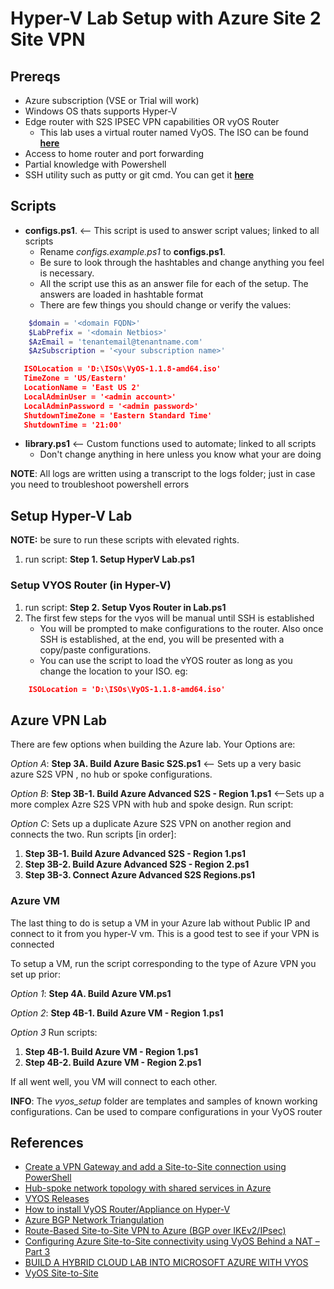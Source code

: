 # Hyper-V Lab Setup with Azure Site 2 Site VPN

## Prereqs

- Azure subscription (VSE or Trial will work)
- Windows OS thats supports Hyper-V
- Edge router with S2S IPSEC VPN capabilities OR vyOS Router
  - This lab uses a virtual router named VyOS. The ISO can be found [**here**](https://downloads.vyos.io/?dir=release/legacy/1.1.8/VyOS-1.1.8-amd64.iso)
- Access to home router and port forwarding
- Partial knowledge with Powershell
- SSH utility such as putty or git cmd. You can get it [**here**](https://git-scm.com/downloads)

## Scripts

- **configs.ps1**. <-- This script is used to answer script values; linked to all scripts
  - Rename _configs.example.ps1_ to **configs.ps1**. 
  - Be sure to look through the hashtables and change anything you feel is necessary.  
  - All the script use this as an answer file for each of the setup. The answers are loaded in hashtable format
  - There are few things you should change or verify the values:

```powershell
    $domain = '<domain FQDN>'
    $LabPrefix = '<domain Netbios>'
    $AzEmail = 'tenantemail@tenantname.com'
    $AzSubscription = '<your subscription name>'
 ```
 
 ```json
    ISOLocation = 'D:\ISOs\VyOS-1.1.8-amd64.iso'
    TimeZone = 'US/Eastern'
    LocationName = 'East US 2'
    LocalAdminUser = '<admin account>'
    LocalAdminPassword = '<admin password>'
    ShutdownTimeZone = 'Eastern Standard Time'
    ShutdownTime = '21:00'
```

- **library.ps1** <-- Custom functions used to automate; linked to all scripts
  - Don't change anything in here unless you know what your are doing

**NOTE**: All logs are written using a transcript to the logs folder; just in case you need to troubleshoot powershell errors

## Setup Hyper-V Lab

**NOTE:** be sure to run these scripts with elevated rights.

1. run script: **Step 1. Setup HyperV Lab.ps1**

### Setup VYOS Router (in Hyper-V)

1. run script: **Step 2. Setup Vyos Router in Lab.ps1**
2. The first few steps for the vyos will be manual until SSH is established
   - You will be prompted to make configurations to the router. Also once SSH is established, at the end, you will be presented with a copy/paste configurations.
   - You can use the script to load the vYOS router as long as you change the location to your ISO. eg:

```json
	ISOLocation = 'D:\ISOs\VyOS-1.1.8-amd64.iso'
```

## Azure VPN Lab
There are few options when building the Azure lab. Your Options are:

  _Option A_: **Step 3A. Build Azure Basic S2S.ps1** <-- Sets up a very basic azure S2S VPN , no hub or spoke configurations. 

  _Option B_: **Step 3B-1. Build Azure Advanced S2S - Region 1.ps1** <--Sets up a more complex Azre S2S VPN with hub and spoke design. Run script: 

  _Option C_: Sets up a duplicate Azure S2S VPN on another region and connects the two. Run scripts [in order]:
  
1. **Step 3B-1. Build Azure Advanced S2S - Region 1.ps1**
2. **Step 3B-2. Build Azure Advanced S2S - Region 2.ps1**
3. **Step 3B-3. Connect Azure Advanced S2S Regions.ps1**

### Azure VM

The last thing to do is setup a VM in your Azure lab without Public IP and connect to it from you hyper-V vm. This is a good test to see if your VPN is connected

To setup a VM, run the script corresponding to the type of Azure VPN you set up prior:


  _Option 1_: **Step 4A. Build Azure VM.ps1**

  _Option 2_: **Step 4B-1. Build Azure VM - Region 1.ps1**

  _Option 3_ Run scripts:

1. **Step 4B-1. Build Azure VM - Region 1.ps1**
2. **Step 4B-2. Build Azure VM - Region 2.ps1**

If all went well, you VM will connect to each other.

**INFO**: The _vyos_setup_ folder are templates and samples of known working configurations. Can be used to compare configurations in your VyOS router

## References

- [Create a VPN Gateway and add a Site-to-Site connection using PowerShell](https://docs.microsoft.com/en-us/azure/vpn-gateway/scripts/vpn-gateway-sample-site-to-site-powershell)
- [Hub-spoke network topology with shared services in Azure](https://docs.microsoft.com/en-us/azure/architecture/reference-architectures/hybrid-networking/shared-services)
- [VYOS Releases](http://packages.vyos.net/iso/release/)
- [How to install VyOS Router/Appliance on Hyper-V](http://luisrato.azurewebsites.net/2014/06/17/)
- [Azure BGP Network Triangulation](https://azure-in-action.blog/2017/01/04/azure-bgp-network-triangulation-from-home/)
- [Route-Based Site-to-Site VPN to Azure (BGP over IKEv2/IPsec)](https://vyos.readthedocs.io/en/latest/appendix/examples/azure-vpn-bgp.html)
- [Configuring Azure Site-to-Site connectivity using VyOS Behind a NAT – Part 3](http://www.lewisroberts.com/2015/07/17/configuring-azure-site-to-site-connectivity-using-vyos-behind-a-nat-part-3/)
 - [BUILD A HYBRID CLOUD LAB INTO MICROSOFT AZURE WITH VYOS](https://bretty.me.uk/build-a-hybrid-cloud-lab-into-microsoft-azure-with-vyos/)
 - [VyOS Site-to-Site](https://vyos.readthedocs.io/en/latest/vpn/site2site_ipsec.html)
